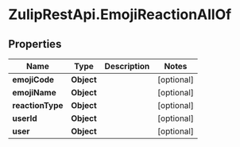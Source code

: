 # ZulipRestApi.EmojiReactionAllOf

## Properties

Name | Type | Description | Notes
------------ | ------------- | ------------- | -------------
**emojiCode** | **Object** |  | [optional] 
**emojiName** | **Object** |  | [optional] 
**reactionType** | **Object** |  | [optional] 
**userId** | **Object** |  | [optional] 
**user** | **Object** |  | [optional] 


